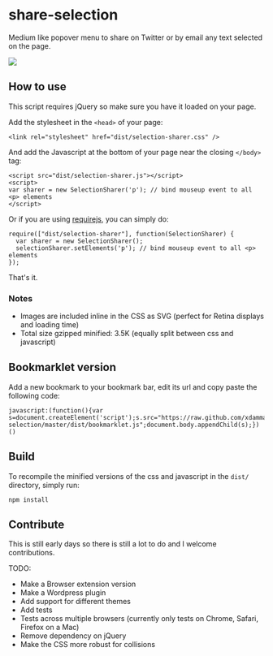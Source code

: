 # share-selection

Medium like popover menu to share on Twitter or by email any text selected on the page.

![](http://f.cl.ly/items/1i0v3l2b3P342D2b302J/share-selection.png)

## How to use

This script requires jQuery so make sure you have it loaded on your page.

Add the stylesheet in the `<head>` of your page:

    <link rel="stylesheet" href="dist/selection-sharer.css" />
    
And add the Javascript at the bottom of your page near the closing `</body>` tag:

    <script src="dist/selection-sharer.js"></script>
    <script>
    var sharer = new SelectionSharer('p'); // bind mouseup event to all <p> elements
	</script>

Or if you are using [requirejs](http://requirejs.org), you can simply do:


    require(["dist/selection-sharer"], function(SelectionSharer) {
      var sharer = new SelectionSharer();
      selectionSharer.setElements('p'); // bind mouseup event to all <p> elements
    });


That's it. 

### Notes 

- Images are included inline in the CSS as SVG (perfect for Retina displays and loading time)
- Total size gzipped minified: 3.5K (equally split between css and javascript)

## Bookmarklet version

Add a new bookmark to your bookmark bar, edit its url and copy paste the following code:

    javascript:(function(){var s=document.createElement('script');s.src="https://raw.github.com/xdamman/share-selection/master/dist/bookmarklet.js";document.body.appendChild(s);})()

## Build

To recompile the minified versions of the css and javascript in the `dist/` directory, simply run:

    npm install
 

## Contribute

This is still early days so there is still a lot to do and I welcome contributions. 

TODO:

- Make a Browser extension version
- Make a Wordpress plugin
- Add support for different themes
- Add tests
- Tests across multiple browsers (currently only tests on Chrome, Safari, Firefox on a Mac)
- Remove dependency on jQuery
- Make the CSS more robust for collisions